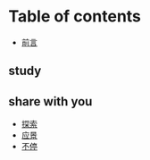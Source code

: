 # Table of contents

* [前言](README.md)

## study

## share with you <a id="life"></a>

* [探索](life/tan-suo.md)
* [应景](life/ying-jing.md)
* [不停](life/bu-ting.md)

